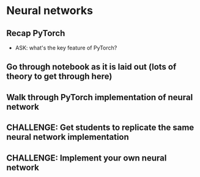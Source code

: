# Neural networks

## Recap PyTorch
- ASK: what's the key feature of PyTorch?

## Go through notebook as it is laid out (lots of theory to get through here)

## Walk through PyTorch implementation of neural network

## CHALLENGE: Get students to replicate the same neural network implementation

## CHALLENGE: Implement your own neural network 